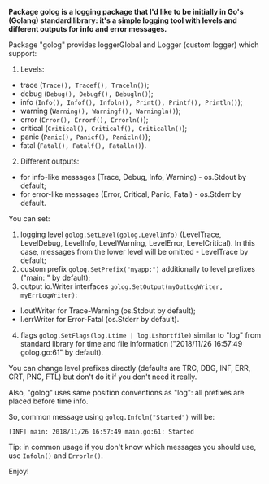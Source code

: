 **Package golog is a logging package that I'd like to be initially in Go's (Golang) standard library: 
it's a simple logging tool with levels and different outputs for info and error messages.**


Package "golog" provides loggerGlobal and Logger (custom logger) which support:
1. Levels:
- trace (`Trace(), Tracef(), Traceln()`);
- debug (`Debug(), Debugf(), Debugln()`);
- info (`Info(), Infof(), Infoln(), Print(), Printf(), Println()`);
- warning (`Warning(), Warningf(), Warningln()`);
- error (`Error(), Errorf(), Errorln()`);
- critical (`Critical(), Criticalf(), Criticalln()`);
- panic (`Panic(), Panicf(), Panicln()`);
- fatal (`Fatal(), Fatalf(), Fatalln()`).
2. Different outputs:
- for info-like messages (Trace, Debug, Info, Warning) - os.Stdout by default;
- for error-like messages (Error, Critical, Panic, Fatal) - os.Stderr by default.

You can set:
1. logging level `golog.SetLevel(golog.LevelInfo)` (LevelTrace, LevelDebug, LevelInfo, LevelWarning, LevelError, LevelCritical).
In this case, messages from the lower level will be omitted - LevelTrace by default;
2. custom prefix `golog.SetPrefix("myapp:")` additionally to level prefixes ("main: " by default);
3. output io.Writer interfaces `golog.SetOutput(myOutLogWriter, myErrLogWriter)`:
 - l.outWriter for Trace-Warning (os.Stdout by default);
 - l.errWriter for Error-Fatal (os.Stderr by default).
4. flags `golog.SetFlags(log.Ltime | log.Lshortfile)` similar to "log" from standard library for time and file information
("2018/11/26 16:57:49 golog.go:61" by default).

You can change level prefixes directly (defaults are TRC, DBG, INF, ERR, CRT, PNC, FTL) but don't do it
if you don't need it really.

Also, "golog" uses same position conventions as "log": all prefixes are placed before time info.

So, common message using `golog.Infoln("Started")` will be:
```
[INF] main: 2018/11/26 16:57:49 main.go:61: Started
```

Tip: in common usage if you don't know which messages you should use, use `Infoln()` and `Errorln()`.

Enjoy!
